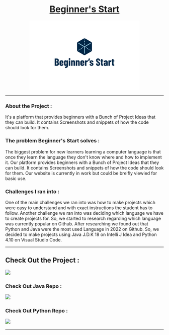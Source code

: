 <div align="center"><a href="https://krishgaur1354.github.io/Beginners-Start/"><h1>Beginner's Start</h1></a></div>
<div align="center"><img src="https://github.com/KrishGaur1354/Beginners-Start/blob/main/images/picto_118_183.png" , width=350 , length=450></div>

---

### About the Project : 
It's a platform that provides beginners with a Bunch of Project Ideas that they can build. It contains Screenshots and snippets of how the code should look for them.

### The problem Beginner's Start solves :
The biggest problem for new learners learning a computer language is that once they learn the language they don't know where and how to implement it. Our platform provides beginners with a Bunch of Project Ideas that they can build. It contains Screenshots and snippets of how the code should look for them. Our website is currently in work but could be breifly viewied for basic use.

### Challenges I ran into : 
One of the main challenges we ran into was how to make projects which were easy to understand and with exact instructions the student has to follow. Another challenge we ran into was deciding which language we have to create projects for. So, we started to research regarding which language was currently popular on Github. After researching we found out that Python and Java were the most used Language in 2022 on Github. So, we decided to make projects using Java J.D.K 18 on Intelli J Idea and Python 4.10 on Visual Studio Code.

---

## Check Out the Project :
<a href="https://krishgaur1354.github.io/Beginners-Start/"><img src="https://devfolio-prod.s3.ap-south-1.amazonaws.com/hackathons/c3e5991984e3466bb0ffebf017252b36/projects/8006f3bde34d4a7e94dd8b9fbb714e2b/23847ffe-6a73-43fa-a779-637ad9b393c8.png"></a>

<h3>Check Out Java Repo :</h3>
<a href="https://github.com/KrishGaur1354/Java-Projects-for-Beginners">
<img src="https://socialify.git.ci/KrishGaur1354/Java-Projects/image?font=KoHo&language=1&logo=https%3A%2F%2Fwww.pngall.com%2Fwp-content%2Fuploads%2F2016%2F05%2FJava-PNG-Clipart.png&name=1&owner=1&pattern=Circuit%20Board&theme=Dark" , width=450 , length=450></a>

<h3>Check Out Python Repo :</h3>
<a href="https://github.com/KrishGaur1354/Python-Projects-for-Beginners">
<img src="https://socialify.git.ci/KrishGaur1354/Personal-Python-Projects/image?font=Source%20Code%20Pro&language=1&name=1&owner=1&pattern=Circuit%20Board&theme=Dark" , width=450 , length=450></a>


---
